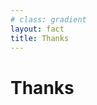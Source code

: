 ```yaml
---
# class: gradient
layout: fact
title: Thanks
---
```


<h1 class="gradient-text">Thanks</h1>

<Anchor href="https://github.com/jackdbd/sfscon-2024-indieweb" text="jackdbd/sfscon-2024-indieweb" />

<!--
<ul>
  <li class="list-none"><Anchor href="https://sfscon-2024-indieweb.vercel.app/" text="sfscon-2024-indieweb.vercel.app" /></li>
  <li class="list-none"><Anchor href="https://github.com/jackdbd/sfscon-2024-indieweb" text="jackdbd/sfscon-2024-indieweb" /></li>
</ul>
-->
